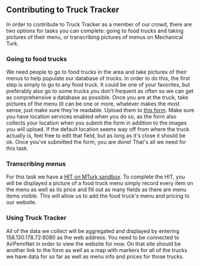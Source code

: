 ## Contributing to Truck Tracker
In order to contribute to Truck Tracker as a member of our crowd, there are two options for tasks you can complete:
going to food trucks and taking pictures of their menu, or transcribing pictures of menus on Mechanical Turk.

### Going to food trucks
We need people to go to food trucks in the area and take pictures of their menus to help populate our database of trucks. In order to do this, the first step is simply to go to any food truck.
It could be one of your favorites, but preferably also go to some trucks you don't frequent as often so we can get as comprehensive a database as possible.
Once you are at the truck, take pictures of the menu (it can be one or more, whatever makes the most sense, just make sure they're readable. 
Upload them to [this form](https://form.jotform.co/91076064363860). Make sure you have location services enabled when you do so,
as the form also collects your location when you submit the form in addition to the images you will upload. If the default
location seems way off from where the truck actually is, feel free to edit that field, but as long as it's close it should be ok.
Once you've submitted the form, you are done! That's all we need for this task.

### Transcribing menus
For this task we have a [HIT on MTurk sandbox](https://workersandbox.mturk.com/projects/35DGDVUOHKTRNY85GOQXERTIABCYPJ/tasks?ref=w_pl_prvw).
To complete the HIT, you will be displayed a picture of a food truck menu simply record every item on the menu as well as its price and 
fill out as many fields as there are menu items visible. This will allow us to add the food truck's menu and pricing to our website.

### Using Truck Tracker
All of the data we collect will be aggregated and displayed by entering 158.130.178.72:8080 as the web address. 
You need to be connected to AirPennNet in order to view the website for now. On that site should be another link to the form
as well as a map with markers for all of the trucks we have data for so far as well as menu info and prices for those trucks.
